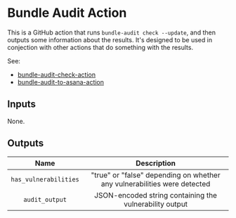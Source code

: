 # Bundle Audit Action

This is a GitHub action that runs `bundle-audit check --update`, and then outputs some information about the results. It's designed to be used in conjection with other actions that do something with the results.

See:
- [bundle-audit-check-action](https://github.com/planningcenter/bundle-audit-check-action)
- [bundle-audit-to-asana-action](https://github.com/planningcenter/bundle-audit-to-asana-action)

## Inputs

None.

## Outputs

| Name | Description |
|:-:|:-:|
| `has_vulnerabilities` | "true" or "false" depending on whether any vulnerabilities were detected |
| `audit_output` | JSON-encoded string containing the vulnerability output |
